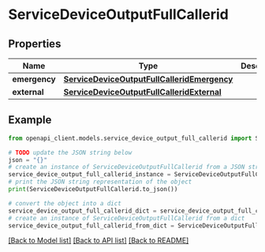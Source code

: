 # ServiceDeviceOutputFullCallerid


## Properties

Name | Type | Description | Notes
------------ | ------------- | ------------- | -------------
**emergency** | [**ServiceDeviceOutputFullCalleridEmergency**](ServiceDeviceOutputFullCalleridEmergency.md) |  | [optional] 
**external** | [**ServiceDeviceOutputFullCalleridExternal**](ServiceDeviceOutputFullCalleridExternal.md) |  | [optional] 

## Example

```python
from openapi_client.models.service_device_output_full_callerid import ServiceDeviceOutputFullCallerid

# TODO update the JSON string below
json = "{}"
# create an instance of ServiceDeviceOutputFullCallerid from a JSON string
service_device_output_full_callerid_instance = ServiceDeviceOutputFullCallerid.from_json(json)
# print the JSON string representation of the object
print(ServiceDeviceOutputFullCallerid.to_json())

# convert the object into a dict
service_device_output_full_callerid_dict = service_device_output_full_callerid_instance.to_dict()
# create an instance of ServiceDeviceOutputFullCallerid from a dict
service_device_output_full_callerid_from_dict = ServiceDeviceOutputFullCallerid.from_dict(service_device_output_full_callerid_dict)
```
[[Back to Model list]](../README.md#documentation-for-models) [[Back to API list]](../README.md#documentation-for-api-endpoints) [[Back to README]](../README.md)


